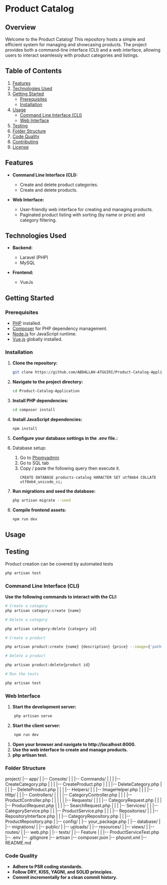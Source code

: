 # Product Catalog

## Overview

Welcome to the Product Catalog! This repository hosts a simple and efficient system for managing and showcasing products. The project provides both a command-line interface (CLI) and a web interface, allowing users to interact seamlessly with product categories and listings.

## Table of Contents

1. [Features](#features)
2. [Technologies Used](#technologies-used)
3. [Getting Started](#getting-started)
    - [Prerequisites](#prerequisites)
    - [Installation](#installation)
4. [Usage](#usage)
    - [Command Line Interface (CLI)](#command-line-interface-cli)
    - [Web Interface](#web-interface)
5. [Testing](#testing)
6. [Folder Structure](#folder-structure)
7. [Code Quality](#code-quality)
8. [Contributing](#contributing)
9. [License](#license)

## Features

-   **Command Line Interface (CLI):**

    -   Create and delete product categories.
    -   Create and delete products.

-   **Web Interface:**
    -   User-friendly web interface for creating and managing products.
    -   Paginated product listing with sorting (by name or price) and category filtering.

## Technologies Used

-   **Backend:**

    -   Laravel (PHP)
    -   MySQL

-   **Frontend:**
    -   VueJs

## Getting Started

### Prerequisites

-   [PHP](https://www.php.net/) installed.
-   [Composer](https://getcomposer.org/) for PHP dependency management.
-   [Node.js](https://nodejs.org/) for JavaScript runtime.
-   [Vue.js](https://vuejs.org/) globally installed.

### Installation

1. **Clone the repository:**

    ```bash
    git clone https://github.com/ABDALLAH-ATGUIRI/Product-Catalog-Application.git
    ```

2. **Navigate to the project directory:**

    ```bash
    cd Product-Catalog-Application
    ```

3. **Install PHP dependencies:**

    ```bash
    cd composer install
    ```

4. **Install JavaScript dependencies:**

    ```bash
    npm install
    ```

5. **Configure your database settings in the .env file.:**
6. Database setup:   
   1. Go to [Phpmyadmin](http://phpmyadmin.peach)
   2. Go to SQL tab
   3. Copy / paste the following query then execute it.
       ```mysql
       CREATE DATABASE products-catalog HARACTER SET utf8mb4 COLLATE utf8mb4_unicode_ci;
       ``` 
7. **Run migrations and seed the database:**

    ```bash
    php artisan migrate --seed
    ```

8. **Compile frontend assets:**

    ```bash
    npm run dev
    ```

## Usage

## Testing
Product creation can be covered by automated tests

```bash
php artisan test
```

### Command Line Interface (CLI)

**Use the following commands to interact with the CLI:**

```bash
# Create a category
php artisan category:create {name}

# Delete a category

php artisan category:delete {category id}

# Create a product

php artisan product:create {name} {description} {price} --image={'path of image'} --categories={'ids of categories'}

# Delete a product

php artisan product:delete{product id}

# Run the tests

php artisan test

```

### Web Interface

1.  **Start the development server:**

```bash
    php artisan serve
```

2.  **Start the client server:**

```bash
    npm run dev
```

1.  **Open your browser and navigate to http://localhost:8000.**
2.  **Use the web interface to create and manage products.**
3.  **php artisan test.**

### Folder Structure

project/
|-- app/
| |-- Console/
| | |-- Commands/
| | | |-- CreateCategory.php
| | | |-- CreateProduct.php
| | | |-- DeleteCategory.php
| | | |-- DeleteProduct.php
| |
| |-- Helpers/
| | |-- ImageHelper.php
| |
| |-- Http/
| | |-- Controllers/
| | | |-- CategoryController.php
| | | |-- ProductController.php
| | |
| | |-- Requests/
| | | |-- CategoryRequest.php
| | | |-- ProductRequest.php
| | | |-- SearchRequest.php
| |
| |-- Services/
| | |-- CategoryService.php
| | |-- ProductService.php
| |
| |-- Repositories/
| | |-- RepositoryInterface.php
| | |-- CategoryRepository.php
| | |-- ProductRepository.php
|
|-- config/
| |-- your_package.php
|
|-- database/
| |-- migrations/
|
|-- public/
| |-- uploads/
|
|-- resources/
| |-- views/
|
|-- routes/
| |-- web.php
|
|-- tests/
| |-- Feature
| | |-- ProductServiceTest.php
|-- .env
|-- .gitignore
|-- artisan
|-- composer.json
|-- phpunit.xml
|-- README.md

### Code Quality

-   **Adhere to PSR coding standards.**
-   **Follow DRY, KISS, YAGNI, and SOLID principles.**
-   **Commit incrementally for a clean commit history.**
